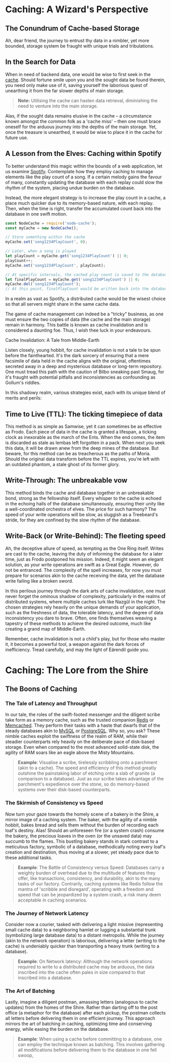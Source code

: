 # Caching: A Wizard's Perspective

## The Conundrum of Cache-based Storage

Ah, dear friend, the journey to entrust thy data in a nimbler, yet more bounded, storage system be fraught with unique trials and tribulations.

## In the Search for Data

When in need of backend data, one would be wise to first seek in the [cache](<https://en.wikipedia.org/wiki/Cache_(computing)>). Should fortune smile upon you and the sought data be found therein, you need only make use of it, saving yourself the laborious quest of unearthing it from the far slower depths of main storage.

> **Note:** Utilising the cache can hasten data retrieval, diminishing the need to venture into the main storage.

Alas, if the sought data remains elusive in the cache – a circumstance known amongst the common folk as a 'cache miss' – then one must brace oneself for the arduous journey into the depths of the main storage. Yet, once the treasure is unearthed, it would be wise to place it in the cache for future use.

## A Lesson from the Elves: Caching within Spotify

To better understand this magic within the bounds of a web application, let us examine [Spotify](https://www.spotify.com). Contemplate how they employ caching to manage elements like the play count of a song. If a certain melody gains the favour of many, constantly updating the database with each replay could slow the rhythm of the system, placing undue burden on the database.

Instead, the more elegant strategy is to increase the play count in a cache, a place much quicker due to its memory-based nature, with each replay. Then, when the time is right, transfer the accumulated count back into the database in one swift motion.

```javascript
const NodeCache = require('node-cache');
const myCache = new NodeCache();

// Store something within the cache
myCache.set('song1234PlayCount', 0);

// Later, when a song is played
let playCount = myCache.get('song1234PlayCount') || 0;
playCount++;
myCache.set('song1234PlayCount', playCount);

// At specific intervals, the cached play count is saved to the database and the cache is cleared
let finalPlayCount = myCache.get('song1234PlayCount') || 0;
myCache.del('song1234PlayCount');
// At this point, finalPlayCount would be written back into the database
```

In a realm as vast as Spotify, a distributed cache would be the wisest choice so that all servers might share in the same cache data.

The game of cache management can indeed be a "tricky" business, as one must ensure the two copies of data (the cache and the main storage) remain in harmony. This battle is known as cache invalidation and is considered a daunting foe. Thus, I wish thee luck in your endeavours.

Cache Invalidation: A Tale from Middle-Earth

Listen closely, young hobbit, for cache invalidation is not a tale to be spun before the fainthearted. It's the dark sorcery of ensuring that a mere facsimile of data held in the cache aligns with the original, oftentimes secreted away in a deep and mysterious database or long-term repository. One must tread this path with the caution of Bilbo sneaking past Smaug, for it's fraught with potential pitfalls and inconsistencies as confounding as Gollum's riddles.

In this shadowy realm, various strategies exist, each with its unique blend of merits and perils:

## Time to Live (TTL): The ticking timepiece of data

This method is as simple as Samwise, yet it can sometimes be as effective as Frodo. Each piece of data in the cache is granted a lifespan, a ticking clock as inexorable as the march of the Ents. When the end comes, the item is discarded as stale as lembas left forgotten in a pack. When next you seek this data, it will be drawn anew from the deep mines of the database. But beware, for this method can be as treacherous as the paths of Moria. Should the original data transform before the TTL expires, you're left with an outdated phantom, a stale ghost of its former glory.

## Write-Through: The unbreakable vow

This method binds the cache and database together in an unbreakable bond, strong as the fellowship itself. Every whisper to the cache is echoed in the echoing halls of the database simultaneously, ensuring their unity like a well-coordinated orchestra of elves. The price for such harmony? The speed of your write operations will be slow, as sluggish as a Treebeard's stride, for they are confined by the slow rhythm of the database.

## Write-Back (or Write-Behind): The fleeting speed

Ah, the deceptive allure of speed, as tempting as the One Ring itself. Writes are cast to the cache, leaving the duty of informing the database for a later time, just as Frodo postponed his mission. Indeed, it might seem an elegant solution, as your write operations are swift as a Great Eagle. However, do not be entranced. The complexity of the spell increases, for now you must prepare for scenarios akin to the cache receiving the data, yet the database write failing like a broken sword.

In this perilous journey through the dark arts of cache invalidation, one must never forget the ominous shadow of complexity, particularly in the realms of distributed systems, where multiple caches lurk like Nazgûl in the night. The chosen strategies rely heavily on the unique demands of your application, such as the freshness of data, the tolerable latency, and the degree of data inconsistency you dare to brave. Often, one finds themselves weaving a tapestry of these methods to achieve the desired outcome, much like creating a grand map of Middle-Earth.

Remember, cache invalidation is not a child's play, but for those who master it, it becomes a powerful tool, a weapon against the dark forces of inefficiency. Tread carefully, and may the light of Eärendil guide you.

# Caching: The Lore from the Shire

## The Boons of Caching

### The Tale of Latency and Throughput

In our tale, the roles of the swift-footed messenger and the diligent scribe take form as a memory cache, such as the trusted companion [Redis](https://redis.io/) or [Memcached](https://memcached.org/). They perform their tasks with a haste that dwarfs that of the steady databases akin to [MySQL](https://www.mysql.com/) or [PostgreSQL](https://www.postgresql.org/). Why so, you ask? These nimble caches exploit the swiftness of the realm of RAM, while their steadier counterparts rely heavily on the deliberate pace of disk-based storage. Even when compared to the most advanced solid-state disk, the agility of RAM soars like an eagle above the Misty Mountains.

> **Example**: Visualise a scribe, tirelessly scribbling onto a parchment (akin to a cache). The speed and efficiency of this method greatly outshine the painstaking labor of etching onto a slab of granite (a comparison to a database). Just as our scribe takes advantage of the parchment's expedience over the stone, so do memory-based systems over their disk-based counterparts.

### The Skirmish of Consistency vs Speed

Now turn your gaze towards the homely scene of a bakery in the Shire, a mirror image of a caching system. The baker, with the agility of a nimble hobbit, bakes bread and sells them without the burden of recording each loaf's destiny. Alas! Should an unforeseen fire (or a system crash) consume the bakery, the precious loaves in the oven (or the unsaved data) may succumb to the flames. This bustling bakery stands in stark contrast to a meticulous factory, symbolic of a database, methodically noting every loaf's creation and destination, thus moving at a slower, yet steady pace due to these additional tasks.

> **Example**: The Battle of Consistency versus Speed: Databases carry a weighty burden of overhead due to the multitude of features they offer, like transactions, consistency, and durability, akin to the many tasks of our factory. Contrarily, caching systems like Redis follow the mantra of 'scribble and disregard', operating with a freedom and speed that can be jeopardized by a system crash, a risk many deem acceptable in caching scenarios.

### The Journey of Network Latency

Consider now a courier, tasked with delivering a light missive (representing small cache data) to a neighboring hamlet or lugging a substantial trunk (symbolizing large database data) to a distant metropolis. While the journey (akin to the network operation) is laborious, delivering a letter (writing to the cache) is undeniably quicker than transporting a heavy trunk (writing to a database).

> **Example**: On Network latency: Although the network operations required to write to a distributed cache may be arduous, the data inscribed into the cache often pales in size compared to that inscribed into a database.

### The Art of Batching

Lastly, imagine a diligent postman, amassing letters (analogous to cache updates) from the homes of the Shire. Rather than darting off to the post office (a metaphor for the database) after each pickup, the postman collects all letters before delivering them in one efficient journey. This approach mirrors the art of batching in caching, optimizing time and conserving energy, while easing the burden on the database.

> **Example**: When using a cache before committing to a database, one can employ the technique known as batching. This involves gathering all modifications before delivering them to the database in one fell swoop,
